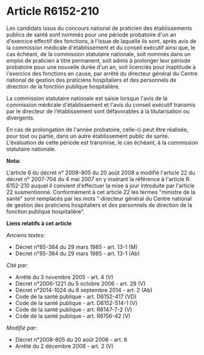 # Article R6152-210

Les candidats issus du concours national de praticien des établissements publics de santé sont nommés pour une période
probatoire d'un an d'exercice effectif des fonctions, à l'issue de laquelle ils sont, après avis de la commission médicale
d'établissement et du conseil exécutif ainsi que, le cas échéant, de la commission statutaire nationale, soit nommés dans un
emploi de praticien à titre permanent, soit admis à prolonger leur période probatoire pour une nouvelle durée d'un an, soit
licenciés pour inaptitude à l'exercice des fonctions en cause, par arrêté du directeur général du Centre national de gestion
des praticiens hospitaliers et des personnels de direction de la fonction publique hospitalière.

La commission statutaire nationale est saisie lorsque l'avis de la commission médicale d'établissement et l'avis du conseil
exécutif transmis par le directeur de l'établissement sont défavorables à la titularisation ou divergents.

En cas de prolongation de l'année probatoire, celle-ci peut être réalisée, pour tout ou partie, dans un autre établissement
public de santé. L'évaluation de cette période est transmise, le cas échéant, à la commission statutaire nationale.

**Nota:**

L'article 6 du décret n° 2008-805 du 20 août 2008 a modifié l'article 22 du décret n° 2007-704 du 4 mai 2007 en y insérant la
référence à l'article R. 6152-210 auquel il convient d'effectuer la mise à jour introduite par l'article 22 susmentionné.
Conformément à cet article 22 les termes "ministre de la santé" sont remplacés par les mots " directeur général du Centre
national de gestion des praticiens hospitaliers et des personnels de direction de la fonction publique hospitalière".

**Liens relatifs à cet article**

_Anciens textes_:

  - Décret n°85-384 du 29 mars 1985 - art. 13-1 (M)
  - Décret n°85-384 du 29 mars 1985 - art. 13-1 (Ab)

_Cité par_:

  - Arrêté du 3 novembre 2005 - art. 4 (V)
  - Décret n°2006-1221 du 5 octobre 2006 - art. 29 (V)
  - Décret n°2014-1024 du 8 septembre 2014 - art. 2 (Ab)
  - Code de la santé publique - art. D6152-417 (VD)
  - Code de la santé publique - art. D6152-514-1 (V)
  - Code de la santé publique - art. R6147-7-2 (V)
  - Code de la santé publique - art. R6156-42 (V)

_Modifié par_:

  - Décret n°2008-805 du 20 août 2008 - art. 6
  - Arrêté du 2 décembre 2008 - art. 2 (V)
